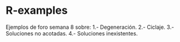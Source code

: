 # R-examples
Ejemplos de foro semana 8 sobre: 1.- Degeneración. 2.- Ciclaje. 3.- Soluciones no acotadas. 4.- Soluciones inexistentes.
